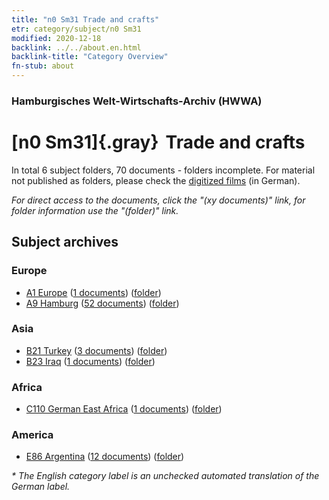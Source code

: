 ```yaml
---
title: "n0 Sm31 Trade and crafts"
etr: category/subject/n0 Sm31
modified: 2020-12-18
backlink: ../../about.en.html
backlink-title: "Category Overview"
fn-stub: about
---
```


### Hamburgisches Welt-Wirtschafts-Archiv (HWWA)
# [n0 Sm31]{.gray}&#8201; Trade and crafts&#160; 





In total 6 subject folders, 70 documents - folders incomplete.
For material not published as folders, please check the [digitized films](/film/h1_sh) (in German).

_For direct access to the documents, click the "(xy documents)" link, for folder information use the "(folder)" link._

## Subject archives



### Europe

- [A1 Europe](../../../geo/about.en.html#A1) (<a href="https://dfg-viewer.de/show/?tx_dlf[id]=https://pm20.zbw.eu/mets/sh/1408xx/140892/1458xx/145826/public.mets.en.xml" target="_blank">1 documents</a>) ([folder](http://purl.org/pressemappe20/folder/sh/140892,145826))
- [A9 Hamburg](../../../geo/about.en.html#A9) (<a href="https://dfg-viewer.de/show/?tx_dlf[id]=https://pm20.zbw.eu/mets/sh/1409xx/140905/1458xx/145826/public.mets.en.xml" target="_blank">52 documents</a>) ([folder](http://purl.org/pressemappe20/folder/sh/140905,145826))

### Asia

- [B21 Turkey](../../../geo/about.en.html#B21) (<a href="https://dfg-viewer.de/show/?tx_dlf[id]=https://pm20.zbw.eu/mets/sh/1411xx/141111/1458xx/145826/public.mets.en.xml" target="_blank">3 documents</a>) ([folder](http://purl.org/pressemappe20/folder/sh/141111,145826))
- [B23 Iraq](../../../geo/about.en.html#B23) (<a href="https://dfg-viewer.de/show/?tx_dlf[id]=https://pm20.zbw.eu/mets/sh/1411xx/141113/1458xx/145826/public.mets.en.xml" target="_blank">1 documents</a>) ([folder](http://purl.org/pressemappe20/folder/sh/141113,145826))

### Africa

- [C110 German East Africa](../../../geo/about.en.html#C110) (<a href="https://dfg-viewer.de/show/?tx_dlf[id]=https://pm20.zbw.eu/mets/sh/1414xx/141471/1458xx/145826/public.mets.en.xml" target="_blank">1 documents</a>) ([folder](http://purl.org/pressemappe20/folder/sh/141471,145826))

### America

- [E86 Argentina](../../../geo/about.en.html#E86) (<a href="https://dfg-viewer.de/show/?tx_dlf[id]=https://pm20.zbw.eu/mets/sh/1416xx/141692/1458xx/145826/public.mets.en.xml" target="_blank">12 documents</a>) ([folder](http://purl.org/pressemappe20/folder/sh/141692,145826))


_* The English category label is an unchecked automated translation of the German label._

